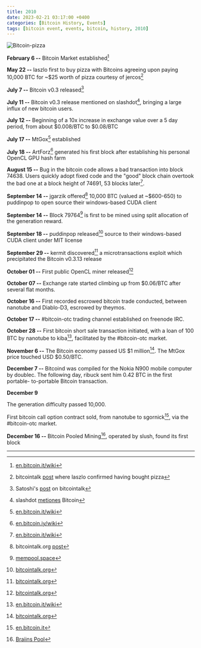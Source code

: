 ```yaml
---
title: 2010  
date: 2023-02-21 03:17:00 +0400
categories: [Bitcoin History, Events]
tags: [bitcoin event, events, bitcoin, history, 2010]
---
```


![Bitcoin-pizza](https://nostr.build/i/nostr.build_cc0bd37b5a4b49e62978f106a1d3f02fe97b12fb309af3c2318c862702f7eebe.gif)

**February 6 --** Bitcoin Market established[^1]

**May 22 --**	laszlo first to buy pizza with Bitcoins agreeing upon paying 10,000 BTC for ~$25 worth of pizza courtesy of jercos[^2]

**July 7 --**	Bitcoin v0.3 released[^3]

**July 11 --**	Bitcoin v0.3 release mentioned on slashdot[^4], bringing a large influx of new bitcoin users.

**July 12 --**	Beginning of a 10x increase in exchange value over a 5 day period, from about $0.008/BTC to $0.08/BTC

**July 17 --**	MtGox[^5] established

**July 18 --**	ArtForz[^6] generated his first block after establishing his personal OpenCL GPU hash farm

**August 15 --**	Bug in the bitcoin code allows a bad transaction into block 74638. Users quickly adopt fixed code and the "good" block chain overtook the bad one at a block height of 74691, 53 blocks later[^7].

**September 14 --**	jgarzik offered[^8] 10,000 BTC (valued at ~$600-650) to puddinpop to open source their windows-based CUDA client

**September 14 --**	Block 79764[^9] is first to be mined using split allocation of the generation reward.

**September 18 --**	puddinpop released[^10] source to their windows-based CUDA client under MIT license

**September 29 --**	kermit discovered[^11] a microtransactions exploit which precipitated the Bitcoin v0.3.13 release

**October 01 --**	First public OpenCL miner released[^12]

**October 07 --**	Exchange rate started climbing up from $0.06/BTC after several flat months.

**October 16 --**	First recorded escrowed bitcoin trade conducted, between nanotube and Diablo-D3, escrowed by theymos.

**October 17 --**	#bitcoin-otc trading channel established on freenode IRC.

**October 28 --**	First bitcoin short sale transaction initiated, with a loan of 100 BTC by nanotube to kiba[^13], facilitated by the #bitcoin-otc market.

**November 6 --**	The Bitcoin economy passed US $1 million[^14]. The MtGox price touched USD $0.50/BTC.

**December 7 --**	Bitcoind was compiled for the Nokia N900 mobile computer by doublec. The following day, ribuck sent him 0.42 BTC in the first portable-
to-portable Bitcoin transaction.

**December 9**

The generation difficulty passed 10,000.

First bitcoin call option contract sold, from nanotube to sgornick[^15], via the #bitcoin-otc market.

**December 16 --**	Bitcoin Pooled Mining[^16], operated by slush, found its first block

***

[^1]: [en.bitcoin.it/wiki](https://en.bitcoin.it/wiki/Bitcoin_Market)

[^2]: bitcointalk [post](https://bitcointalk.org/index.php?topic=137.msg1195#msg1195) where laszlo confirmed having bought pizza

[^3]: Satoshi's [post](https://bitcointalk.org/index.php?topic=238.0) on bitcointalk

[^4]: slashdot [metiones](https://news.slashdot.org/story/10/07/11/1747245/Bitcoin-Releases-Version-03) Bitcoin

[^5]: [en.bitcoin.it/wiki](https://en.bitcoin.it/wiki/Mt._Gox)

[^6]: [en.bitcoin.iy/wiki](https://en.bitcoin.it/wiki/ArtForz)

[^7]: [en.bitcoin.it/wiki](https://en.bitcoin.it/wiki/Value_overflow_incident)

[^8]: bitcointalk.org [post](https://bitcointalk.org/index.php?topic=133.msg12921#msg12921)

[^9]: [mempool.space](https://mempool.space/block/00000000001b816df120f4bdf63efd5d986e80c4dbffcf6ad5e73fba0499926d)

[^10]: [bitcointalk.org](https://bitcointalk.org/index.php?topic=133.msg13135#msg13135)

[^11]: [bitcointalk.org](https://bitcointalk.org/index.php?topic=1306.0)

[^12]: [bitcointalk.org](https://bitcointalk.org/?topic=1334.0)

[^13]: [en.bitcoin.it/wiki](https://en.bitcoin.it/wiki/User:Kiba)

[^14]: [bitcointalk.org](https://bitcointalk.org/index.php?topic=1672)

[^15]: [en.bitcoin.it](https://en.bitcoin.it/wiki/User:Sgornick)

[^16]: [Braiins Pool](https://braiins.com/pool) 

